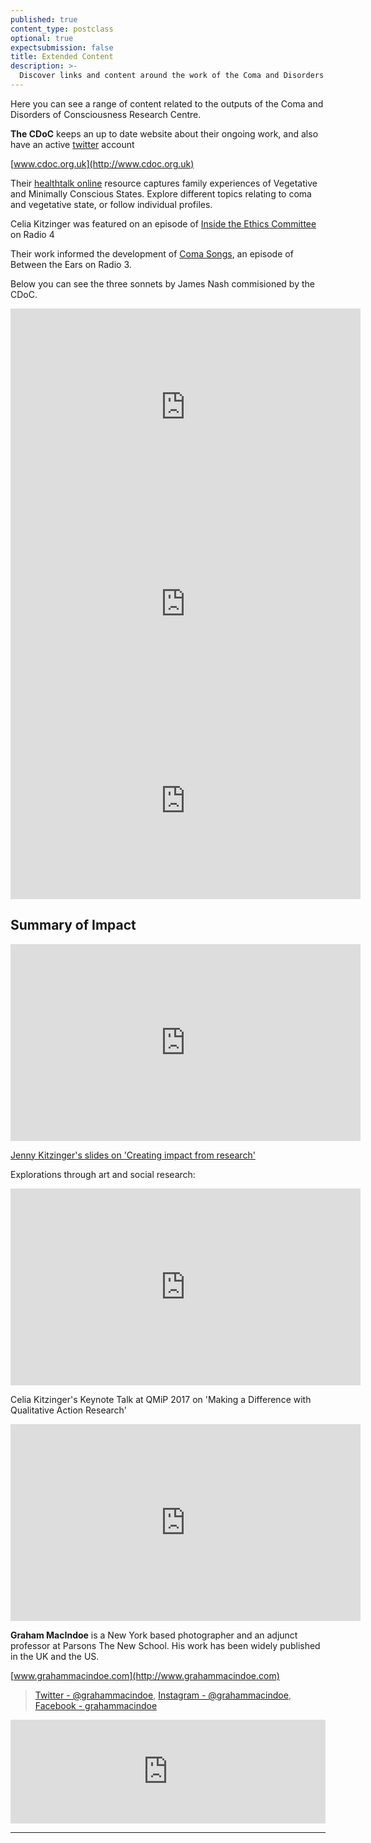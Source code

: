 ```yaml
---
published: true
content_type: postclass
optional: true
expectsubmission: false
title: Extended Content
description: >-
  Discover links and content around the work of the Coma and Disorders of Consciousness Research Centre, including video interviews on health talk online.
---
```


Here you can see a range of content related to the outputs of the Coma and Disorders of Consciousness Research Centre.

**The CDoC** keeps an up to date website about their ongoing work, and also have an active [twitter](https://twitter.com/cdocuk) account

[www.cdoc.org.uk](http://www.cdoc.org.uk)

Their [healthtalk online](http://www.healthtalk.org/peoples-experiences/nerves-brain/family-experiences-vegetative-and-minimally-conscious-states/topics) resource captures family experiences of Vegetative and Minimally Conscious States. Explore different topics relating to coma and vegetative state, or follow individual profiles.

Celia Kitzinger was featured on an episode of [Inside the Ethics Committee](http://www.bbc.co.uk/programmes/b07m7n0g) on Radio 4

Their work informed the development of [Coma Songs](http://www.bbc.co.uk/programmes/b04l30wr), an episode of Between the Ears on Radio 3.

Below you can see the three sonnets by James Nash commisioned by the CDoC.

<iframe width="560" height="315" src="https://www.youtube.com/embed/fFlYvwbMS28" frameborder="0" allowfullscreen></iframe>

<iframe width="560" height="315" src="https://www.youtube.com/embed/E-Qr-1OnCqE" frameborder="0" allowfullscreen></iframe>

<iframe width="560" height="315" src="https://www.youtube.com/embed/YTc0uURt09U" frameborder="0" allowfullscreen></iframe>

## Summary of Impact

<iframe width="560" height="315" src="https://www.youtube.com/embed/dFH2Tj5ekoM" frameborder="0" allowfullscreen></iframe>

[Jenny Kitzinger's slides on 'Creating impact from research'](https://www.slideshare.net/JennyKitzinger/research-impact-kitzinger-49478526)

Explorations through art and social research:

<iframe width="560" height="315" src="https://www.youtube.com/embed/LEuplCcJGj4" frameborder="0" allowfullscreen></iframe>

Celia Kitzinger's Keynote Talk at QMiP 2017 on 'Making a Difference with Qualitative Action Research'

<iframe width="560" height="315" src="https://www.youtube.com/embed/Yr_TXYM2gTw" frameborder="0" allowfullscreen></iframe>

**Graham MacIndoe** is a New York based photographer and an adjunct professor at Parsons The New School. His work has been widely published in the UK and the US.

[www.grahammacindoe.com](http://www.grahammacindoe.com)

> [Twitter - @grahammacindoe](https://twitter.com/grahammacindoe), [Instagram - @grahammacindoe](https://www.instagram.com/grahammacindoe/), [Facebook - grahammacindoe](https://www.facebook.com/grahammacindoe)

<iframe width="100%" height="166" scrolling="no" frameborder="no" src="https://w.soundcloud.com/player/?url=https%3A//api.soundcloud.com/tracks/342491632%3Fsecret_token%3Ds-lhP61&amp;color=%23ff5500&amp;auto_play=false&amp;hide_related=false&amp;show_comments=true&amp;show_user=true&amp;show_reposts=false"></iframe>

----

